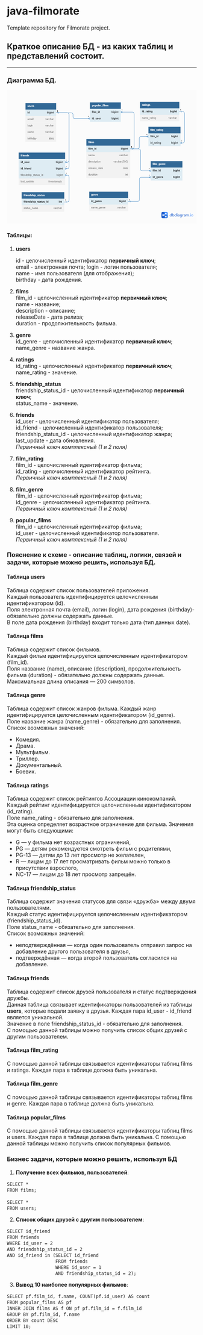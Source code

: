 # java-filmorate
Template repository for Filmorate project.  

## Краткое описание БД - из каких таблиц и представлений состоит.  
___
### Диаграмма БД.  
![Diagram](images/Filmorate.png)  

#### Таблицы:

1. **users** 

   id - целочисленный идентификатор **первичный ключ**;  
   email - электронная почта;
   login - логин пользователя;  
   name - имя пользователя (для отображения);  
   birthday - дата рождения.  

2. **films**   
   film_id - целочисленный идентификатор **первичный ключ**;  
   name - название;  
   description - описание;  
   releaseDate - дата релиза;  
   duration - продолжительность фильма.

3. **genre**    
   id_genre - целочисленный идентификатор **первичный ключ**;  
   name_genre - название жанра.  

4. **ratings**     
   id_rating - целочисленный идентификатор **первичный ключ**;  
   name_rating - значение.

5. **friendship_status**   
   friendship_status_id - целочисленный идентификатор **первичный ключ**;  
   status_name - значение.

6. **friends**   
   id_user - целочисленный идентификатор пользователя;  
   id_friend - целочисленный идентификатор пользователя;  
   friendship_status_id - целочисленный идентификатор жанра;  
   last_update - дата обновления.  
   _Первичный ключ комплексный (1 и 2 поля)_

7. **film_rating**  
   film_id - целочисленный идентификатор фильма;  
   id_rating - целочисленный идентификатор рейтинга.  
   _Первичный ключ комплексный (1 и 2 поля)_

8. **film_genre**  
   film_id - целочисленный идентификатор фильма;  
   id_genre - целочисленный идентификатор рейтинга.  
   _Первичный ключ комплексный (1 и 2 поля)_

9. **popular_films**  
    film_id - целочисленный идентификатор фильма;  
    id_user - целочисленный идентификатор пользователя.  
    _Первичный ключ комплексный (1 и 2 поля)_

### Пояснение к схеме - описание таблиц, логики, связей и задачи, которые можно решить, используя БД.  

#### Таблица users  

Таблица содержит список пользователей приложения.   
Каждый пользователь идентифицируется целочисленным идентификатором (id).  
Поля электронная почта (email), логин (login), дата рождения (birthday)- обязательно должны содержать данные.  
В поле дата рождения (birthday) входит только дата (тип данных date).  

#### Таблица films   

Таблица содержит список фильмов.   
Каждый фильм идентифицируется целочисленным идентификатором (film_id).  
Поля название (name), описание (description), продолжительность фильма (duration) - обязательно должны содержать данные.  
Максимальная длина описания — 200 символов.  

#### Таблица genre

Таблица содержит список жанров фильма.
Каждый жанр идентифицируется целочисленным идентификатором (id_genre).  
Поле название жанра (name_genre) - обязательно для заполнения.  
Список возможных значений:
* Комедия.
* Драма.
* Мультфильм.
* Триллер.
* Документальный.
* Боевик.

#### Таблица ratings
Таблица содержит список рейтингов Ассоциации кинокомпаний.  
Каждый рейтинг идентифицируется целочисленным идентификатором (id_rating).    
Поле name_rating - обязательно для заполнения.  
Эта оценка определяет возрастное ограничение для фильма. Значения могут быть следующими:  
* G — у фильма нет возрастных ограничений,
* PG — детям рекомендуется смотреть фильм с родителями,
* PG-13 — детям до 13 лет просмотр не желателен,
* R — лицам до 17 лет просматривать фильм можно только в присутствии взрослого,
* NC-17 — лицам до 18 лет просмотр запрещён.

#### Таблица friendship_status  

Таблица содержит значения статусов для связи «дружба» между двумя пользователями.  
Каждый статус идентифицируется целочисленным идентификатором (friendship_status_id).  
Поле status_name - обязательно для заполнения.  
Список возможных значений:
* неподтверждённая — когда один пользователь отправил запрос на добавление другого пользователя в друзья,
* подтверждённая — когда второй пользователь согласился на добавление.

#### Таблица friends

Таблица содержит список друзей пользователя и статус подтверждения дружбы.  
Данная таблица связывает идентификаторы пользователей из таблицы **users**, которые подали заявку 
в друзья. Каждая пара id_user - id_friend является уникальной.  
Значение в поле friendship_status_id - обязательно для заполнения.  
С помощью данной таблицы можно получить список общих друзей с другим пользователем.

#### Таблица film_rating

С помощью данной таблицы связывается идентификаторы таблиц films и ratings.
Каждая пара в таблице должна быть уникальна.

#### Таблица film_genre

С помощью данной таблицы связывается идентификаторы таблиц films и genre.
Каждая пара в таблице должна быть уникальна.

#### Таблица popular_films

С помощью данной таблицы связывается идентификаторы таблиц films и users.
Каждая пара в таблице должна быть уникальна.
С помощью данной таблицы можно получить список популярных фильмов.

### Бизнес задачи, которые можно решить, используя БД

1. **Получение всех фильмов, пользователей**:
```
SELECT *
FROM films;

SELECT *
FROM users;
```
2. **Список общих друзей с другим пользователем**:
```
SELECT id_friend
FROM friends
WHERE id_user = 2
AND friendship_status_id = 2
AND id_friend in (SELECT id_friend
                  FROM friends
                  WHERE id_user = 1
                  AND friendship_status_id = 2);
```
3. **Вывод 10 наиболее популярных фильмов**:
```
SELECT pf.film_id, f.name, COUNT(pf.id_user) AS count
FROM popular_films AS pf
INNER JOIN films AS f ON pf pf.film_id = f.film_id
GROUP BY pf.film_id, f.name
ORDER BY count DESC
LIMIT 10;
```